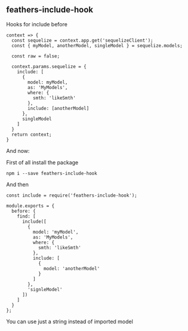 ## feathers-include-hook

Hooks for include before
```
context => {
  const sequelize = context.app.get('sequelizeClient');
  const { myModel, anotherModel, singleModel } = sequelize.models;
  
  const raw = false;

  context.params.sequelize = {
    include: [
      {
        model: myModel,
        as: 'MyModels',
        where: {
          smth: 'likeSmth'
        },
        include: [anotherModel]
      },
      singleModel
    ]
  }
  return context;
}
```

And now:

First of all install the package
```
npm i --save feathers-include-hook
```

And then
```
const include = require('feathers-include-hook');

module.exports = {
  before: {
    find: [
      include([
        {
          model: 'myModel',
          as: 'MyModels',
          where: {
            smth: 'likeSmth'
          },
          include: [
            {
              model: 'anotherModel'
            }
          ]
        },
        'signleModel'
      ])
    ]
  }
};
```

You can use just a string instead of imported model